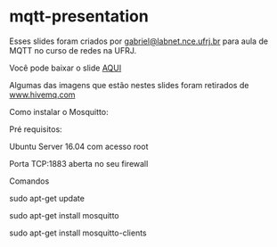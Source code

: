# mqtt-presentation

Esses slides foram criados por gabriel@labnet.nce.ufrj.br para aula de MQTT no curso de redes na UFRJ.

Você pode baixar o slide [AQUI](https://github.com/gabrielrca/mqtt-presentation/blob/master/mqtt.pdf)

Algumas das imagens que estão nestes slides foram retirados de www.hivemq.com


Como instalar o Mosquitto:

Pré requisitos:

Ubuntu Server 16.04 com acesso root 

Porta TCP:1883 aberta no seu firewall

Comandos

sudo apt-get update

sudo apt-get install mosquitto

sudo apt-get install mosquitto-clients
